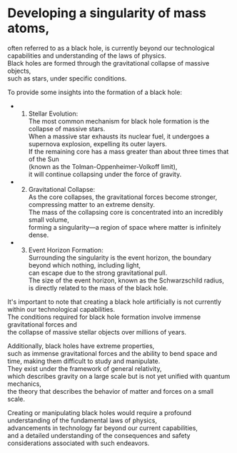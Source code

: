 # Developing a singularity of mass atoms,   
   often referred to as a black hole, is currently beyond our technological capabilities and understanding of the laws of physics.   
    Black holes are formed through the gravitational collapse of massive objects,   
     such as stars, under specific conditions.  
  
   To provide some insights into the formation of a black hole:  
  
   - 1. Stellar Evolution:   
         The most common mechanism for black hole formation is the collapse of massive stars.   
          When a massive star exhausts its nuclear fuel, it undergoes a supernova explosion, expelling its outer layers.  
           If the remaining core has a mass greater than about three times that of the Sun   
            (known as the Tolman-Oppenheimer-Volkoff limit),   
             it will continue collapsing under the force of gravity.  

   - 2. Gravitational Collapse:   
         As the core collapses, the gravitational forces become stronger, compressing matter to an extreme density.   
          The mass of the collapsing core is concentrated into an incredibly small volume,   
           forming a singularity—a region of space where matter is infinitely dense.  
  
   - 3. Event Horizon Formation:    
         Surrounding the singularity is the event horizon, the boundary beyond which nothing, including light,   
          can escape due to the strong gravitational pull.  
           The size of the event horizon, known as the Schwarzschild radius,   
            is directly related to the mass of the black hole.  

It's important to note that creating a black hole artificially is not currently within our technological capabilities.   
 The conditions required for black hole formation involve immense gravitational forces and   
  the collapse of massive stellar objects over millions of years.  

  Additionally, black holes have extreme properties,   
   such as immense gravitational forces and the ability to bend space and time, making them difficult to study and manipulate.   
    They exist under the framework of general relativity,   
     which describes gravity on a large scale but is not yet unified with quantum mechanics,   
      the theory that describes the behavior of matter and forces on a small scale.  
  
   Creating or manipulating black holes would require a profound understanding of the fundamental laws of physics,   
    advancements in technology far beyond our current capabilities,   
     and a detailed understanding of the consequences and safety considerations associated with such endeavors.  

